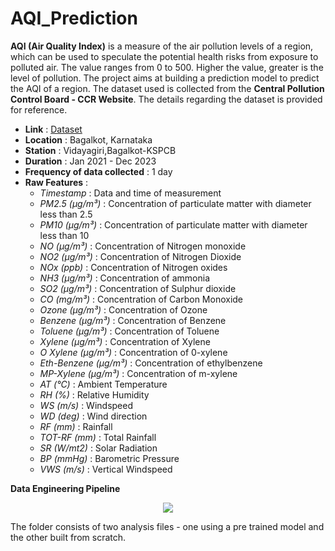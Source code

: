 # AQI_Prediction

**AQI (Air Quality Index)** is a measure of the air pollution levels of a region, which can be used to speculate the potential health risks from exposure to polluted air. The value ranges from 0 to 500. Higher the value, greater is the level of pollution.
The project aims at building a prediction model to predict the AQI of a region. The dataset used is collected from the **Central Pollution Control Board - CCR Website**. The details regarding the dataset is provided for reference.
- **Link** : [Dataset](https://airquality.cpcb.gov.in/ccr/#/caaqm-dashboard-all/caaqm-landing/caaqm-data-repository)
- **Location** : Bagalkot, Karnataka
- **Station** : Vidayagiri,Bagalkot-KSPCB
- **Duration** : Jan 2021 - Dec 2023
- **Frequency of data collected** : 1 day
- **Raw Features** :
  - *Timestamp* :  Data and time of measurement
  - *PM2.5 (µg/m³)* : Concentration of particulate matter with diameter less than 2.5
  - *PM10 (µg/m³)* : Concentration of particulate matter with diameter less than 10
  - *NO (µg/m³)* : Concentration of Nitrogen monoxide
  - *NO2 (µg/m³)* : Concentration of Nitrogen Dioxide
  - *NOx (ppb)* : Concentration of Nitrogen oxides
  - *NH3 (µg/m³)* : Concentration of ammonia
  - *SO2 (µg/m³)* : Concentration of Sulphur dioxide
  - *CO (mg/m³)* : Concentration of Carbon Monoxide
  - *Ozone (µg/m³)* : Concentration of Ozone
  - *Benzene (µg/m³)* : Concentration of Benzene
  - *Toluene (µg/m³)* : Concentration of Toluene
  - *Xylene (µg/m³)* : Concentration of Xylene
  - *O Xylene (µg/m³)* : Concentration of 0-xylene
  - *Eth-Benzene (µg/m³)* : Concentration of ethylbenzene
  - *MP-Xylene (µg/m³)* : Concentration of m-xylene
  - *AT (°C)* : Ambient Temperature
  - *RH (%)* : Relative Humidity
  - *WS (m/s)* : Windspeed
  - *WD (deg)* : Wind direction
  - *RF (mm)* : Rainfall
  - *TOT-RF (mm)* : Total Rainfall
  - *SR (W/mt2)* : Solar Radiation
  - *BP (mmHg)* : Barometric Pressure
  - *VWS (m/s)* : Vertical Windspeed


**Data Engineering Pipeline**

<p align='center'>
	<img src='https://github.com/user-attachments/assets/dbf2ce15-fce0-416f-9a76-e832c6d674d5'/>
</p>

The folder consists of two analysis files - one using a pre trained model and the other built from scratch.
